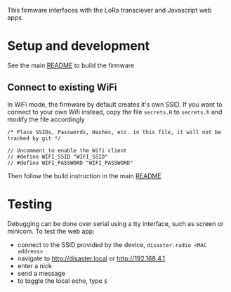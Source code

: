 This firmware interfaces with the LoRa transciever and Javascript web apps.

# Setup and development
See the main [README](https://github.com/sudomesh/disaster-radio) to build the firmware

## Connect to existing WiFi

In WiFi mode, the firmware by default creates it's own SSID. If you want to connect to your own Wifi instead, 
copy the file `secrets.H` to `secrets.h` and modify the file accordingly

    /* Place SSIDs, Passwords, Hashes, etc. in this file, it will not be tracked by git */
    
    // Uncomment to enable the Wifi client
    // #define WIFI_SSID "WIFI_SSID"
    // #define WIFI_PASSWORD "WIFI_PASSWORD"

Then follow the build instruction in the main [README](https://github.com/sudomesh/disaster-radio)

# Testing
Debugging can be done over serial using a tty interface, such as screen or minicom.
To test the web app:  
* connect to the SSID provided by the device, `disaster.radio <MAC address>` 
* navigate to http://disaster.local or http://192.168.4.1
* enter a nick
* send a message
* to toggle the local echo, type `$`
